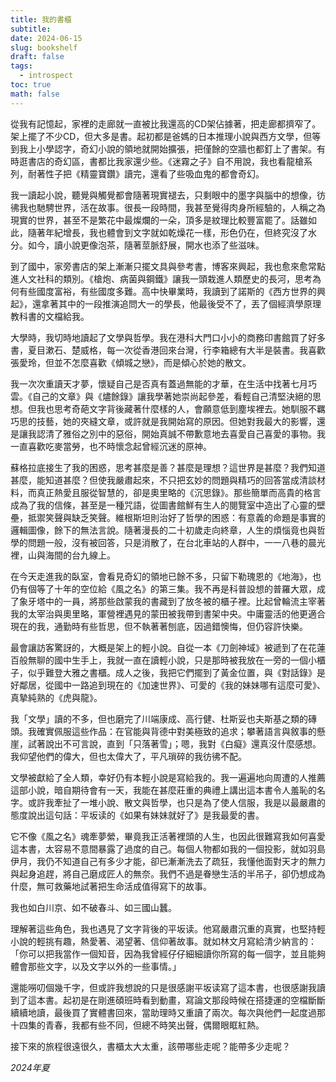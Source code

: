 ```yaml
---
title: 我的書櫃
subtitle: 
date: 2024-06-15
slug: bookshelf
draft: false
tags:
  - introspect
toc: true
math: false
---
```

從我有記憶起，家裡的走廊就一直被比我還高的CD架佔據著，把走廊都擠窄了。架上擺了不少CD，但大多是書。起初都是爸媽的日本推理小說與西方文學，但等到我上小學認字，奇幻小說的領地就開始擴張，把僅餘的空牆也都釘上了書架。有時逛書店的奇幻區，書都比我家還少些。《迷霧之子》自不用說，我也看龍槍系列，耐著性子把《精靈寶鑽》讀完，還看了些吸血鬼的都會奇幻。

<!--more-->

我一讀起小說，聽覺與觸覺都會隨著現實褪去，只剩眼中的墨字與腦中的想像，彷彿我也馳騁世界，活在故事。很長一段時間，我甚至覺得肉身所經驗的，人稱之為現實的世界，甚至不是繁花中最燦爛的一朵，頂多是紋理比較豐富罷了。話雖如此，隨著年紀增長，我也體會到文字就如乾燥花一樣，形色仍在，但終究沒了水分。如今，讀小說更像泡茶，隨著莖脈舒展，開水也添了些滋味。

到了國中，家旁書店的架上漸漸只擺文具與參考書，博客來興起，我也愈來愈常點進人文社科的類別。《槍炮、病菌與鋼鐵》讓我一頭栽進人類歷史的長河，思考為何有些國度富裕，有些國度多難。高中快畢業時，我讀到了諾斯的《西方世界的興起》，還拿著其中的一段推演追問大一的學長，他最後受不了，丟了個經濟學原理教科書的文檔給我。

大學時，我切時地讀起了文學與哲學。我在港科大門口小小的商務印書館買了好多書，夏目漱石、楚威格，每一次從香港回來台灣，行李箱總有大半是裝書。我喜歡張愛玲，但並不怎麼喜歡《傾城之戀》，而是傾心於她的散文。

我一次次重讀天才夢，懷疑自己是否真有蓋過無能的才華，在生活中找著七月巧雲。《自己的文章》與《燼餘錄》讓我學著她崇尚起參差，看輕自己清堅決絕的思想。但我也思考奇葩文字背後藏著什麼樣的人，會願意低到塵埃裡去。她馴服不羈巧思的技藝，她的夾縫文章，或許就是我開始寫的原因。但她對我最大的影響，還是讓我認清了雅俗之別中的惡俗，開始真誠不帶歉意地去喜愛自己喜愛的事物。我一直喜歡吃麥當勞，也不時懷念起曾經沉迷的原神。

蘇格拉底接生了我的困惑，思考甚麼是善？甚麼是理想？這世界是甚麼？我們知道甚麼，能知道甚麼？但使我嚴肅起來，不只把玄妙的問題與精巧的回答當成清談材料，而真正熱愛且服從智慧的，卻是奧里略的《沉思錄》。那些簡單而高貴的格言成為了我的信條，甚至是一種咒語，從圖書館鮮有生人的閱覽室中造出了心靈的壁壘，抵禦笑聲與缺乏笑聲。維根斯坦則治好了哲學的困惑：有意義的命題是事實的邏輯圖像，餘下的無法言說。隨著漫長的二十初歲走向終章，人生的煩惱竟也與哲學的問題一般，沒有被回答，只是消散了，在台北車站的人群中，一一八巷的晨光裡，山與海間的台九線上。

在今天走進我的臥室，會看見奇幻的領地已餘不多，只留下勒瑰恩的《地海》，也仍有個等了十年的空位給《風之名》的第三集。我不再是科普設想的普羅大眾，成了象牙塔中的一員，將那些啟蒙我的書藏到了放冬被的櫃子裡。比起曾輪流主宰著我的太宰治與奧里略，軍營裡遇見的蒙田被我帶到書架中央。中庸靈活的他更適合現在的我，通勤時有些哲思，但不執著著刨底，因過錯懊悔，但仍容許快樂。

最會讓訪客驚訝的，大概是架上的輕小說。自從一本《刀劍神域》被遞到了在花蓮百般無聊的國中生手上，我就一直在讀輕小說，只是那時被我放在一旁的一個小櫃子，似乎難登大雅之書櫃。成人之後，我把它們擺到了黃金位置，與《對話錄》是好鄰居，從國中一路追到現在的《加速世界》、可愛的《我的妹妹哪有這麼可愛》、真摯純熟的《虎與龍》。

我「文學」讀的不多，但也磨完了川端康成、高行健、杜斯妥也夫斯基之類的磚頭。我確實佩服這些作品：在官能與背德中對美極致的追求；攀著語言與敘事的懸崖，試著說出不可言說，直到「只落著雪」；嗯，我對《白癡》還真沒什麼感想。我仰望他們的偉大，但也太偉大了，平凡瑣碎的我彷彿不配。

文學被獻給了全人類，幸好仍有本輕小說是寫給我的。我一遍遍地向周遭的人推薦這部小說，暗自期待會有一天，我能在甚麼莊重的典禮上講出這本書令人羞恥的名字。或許我牽扯了一堆小說、散文與哲學，也只是為了使人信服，我是以最嚴肅的態度說出這句話：平坂读的《如果有妹妹就好了》是我最愛的書。

它不像《風之名》魂牽夢縈，畢竟我正活著裡頭的人生，也因此很難寫我如何喜愛這本書，太容易不意間暴露了過度的自己。每個人物都如我的一個投影，就如羽島伊月，我仍不知道自己有多少才能，卻已漸漸洗去了疏狂，我懂他面對天才的無力與起身追趕，將自己磨成匠人的無奈。我們不過是眷戀生活的半吊子，卻仍想成為什麼，無可救藥地試著把生命活成值得寫下的故事。

我也如白川京、如不破春斗、如三國山蠶。

理解著這些角色，我也遇見了文字背後的平坂读。他寫嚴肅沉重的真實，也堅持輕小說的輕挑有趣，熱愛著、渴望著、信仰著故事。就如林文月寫給清少納言的：「你可以把我當作一個知音，因為我曾經仔仔細細讀你所寫的每一個字，並且能夠體會那些文字，以及文字以外的一些事情。」

還能嘮叨個幾千字，但或許我想說的只是很感謝平坂读寫了這本書，也很感謝我讀到了這本書。起初是在剛進碩班時看到動畫，寫論文那段時候在搭捷運的空檔斷斷續續地讀，最後買了實體書回來，當助理時又重讀了兩次。每次與他們一起度過那十四集的青春，我都有些不同，但總不時笑出聲，偶爾眼眶紅熱。

接下來的旅程很遠很久，書櫃太大太重，該帶哪些走呢？能帶多少走呢？


*2024年夏*